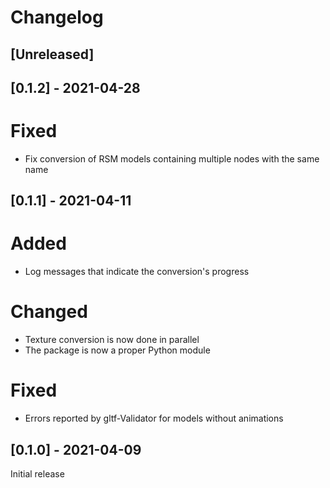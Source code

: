 # Changelog

## [Unreleased]

## [0.1.2] - 2021-04-28
# Fixed
- Fix conversion of RSM models containing multiple nodes with the same name

## [0.1.1] - 2021-04-11
# Added
- Log messages that indicate the conversion's progress

# Changed
- Texture conversion is now done in parallel
- The package is now a proper Python module

# Fixed
- Errors reported by gltf-Validator for models without animations

## [0.1.0] - 2021-04-09
Initial release